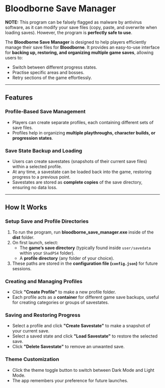 # Bloodborne Save Manager  

**NOTE:** This program can be falsely flagged as malware by antivirus software, as it can modify your save files (copy, paste, and overwrite when loading saves). However, the program is **perfectly safe to use**.

The **Bloodborne Save Manager** is designed to help players efficiently manage their save files for **Bloodborne**. It provides an easy-to-use interface for **backing up, restoring, and organizing multiple game saves**, allowing users to:  

- Switch between different progress states.  
- Practise specific areas and bosses.  
- Retry sections of the game effortlessly.  

---

## Features  

### **Profile-Based Save Management**  
- Players can create separate profiles, each containing different sets of save files.  
- Profiles help in organizing **multiple playthroughs, character builds, or progression states**.  

### **Save State Backup and Loading**  
- Users can create savestates (snapshots of their current save files) within a selected profile.  
- At any time, a savestate can be loaded back into the game, restoring progress to a previous point.  
- Savestates are stored as **complete copies** of the save directory, ensuring no data loss.  

---

## How It Works  

### **Setup Save and Profile Directories**  
1. To run the program, run **bloodborne_save_manager.exe** inside of the **dist** folder.
2. On first launch, select:  
   - The **game’s save directory** (typically found inside `user/savedata` within your `ShadPS4` folder).  
   - A **profile directory** (any folder of your choice).  
3. These paths are stored in the **configuration file (`config.json`)** for future sessions.  

### **Creating and Managing Profiles**  
- Click **"Create Profile"** to make a new profile folder.  
- Each profile acts as a **container** for different game save backups, useful for creating categories or groups of savestates.  

### **Saving and Restoring Progress**  
- Select a profile and click **"Create Savestate"** to make a snapshot of your current save.  
- Select a saved state and click **"Load Savestate"** to restore the selected save.  
- Click **"Delete Savestate"** to remove an unwanted save.  

### **Theme Customization**  
- Click the theme toggle button to switch between Dark Mode and Light Mode.  
- The app remembers your preference for future launches.  
